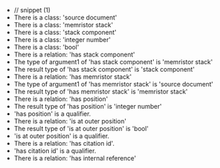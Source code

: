 - // snippet (1)
- There is a class: 'source document'
- There is a class: 'memristor stack'
- There is a class: 'stack component'
- There is a class: 'integer number'
- There is a class: 'bool'
- There is a relation: 'has stack component'
- The type of argument1 of 'has stack component' is 'memristor stack'
- The result type of 'has stack component' is 'stack component'
- There is a relation: 'has memristor stack'
- The type of argument1 of 'has memristor stack' is 'source document'
- The result type of 'has memristor stack' is 'memristor stack'
- There is a relation: 'has position'
- The result type of 'has position' is 'integer number'
- 'has position' is a qualifier.
- There is a relation: 'is at outer position'
- The result type of 'is at outer position' is 'bool'
- 'is at outer position' is a qualifier.
- There is a relation: 'has citation id'.
- 'has citation id' is a qualifier.
- There is a relation: 'has internal reference'